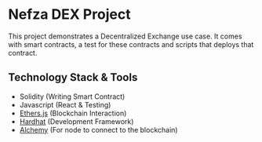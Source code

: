 # Nefza DEX Project

This project demonstrates a Decentralized Exchange use case. It comes with smart contracts, a test for these contracts and scripts that deploys that contract.

## Technology Stack & Tools

- Solidity (Writing Smart Contract)
- Javascript (React & Testing)
- [Ethers.js](https://docs.ethers.io/v5/) (Blockchain Interaction)
- [Hardhat](https://hardhat.org/docs) (Development Framework)
- [Alchemy](https://www.alchemy.com/) (For node to connect to the blockchain)


